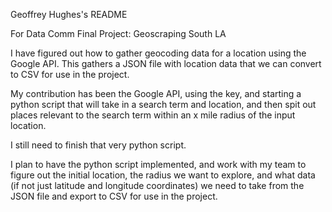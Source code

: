 Geoffrey Hughes's README

For Data Comm Final Project: Geoscraping South LA



I have figured out how to gather geocoding data for a location using the Google API. This gathers a JSON file with location data that we can convert to CSV for use in the project.

My contribution has been the Google API, using the key, and starting a python script that will take in a search term and location, and then spit out places relevant to the search term within an x mile radius of the input location.

I still need to finish that very python script.

I plan to have the python script implemented, and work with my team to figure out the initial location, the radius we want to explore, and what data (if not just latitude and longitude coordinates) we need to take from the JSON file and export to CSV for use in the project.
